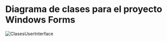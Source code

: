 
# Diagrama de clases para el proyecto Windows Forms

![ClasesUserInterface](https://user-images.githubusercontent.com/613488/115281177-172fd180-a11f-11eb-9b47-ae64304e32c9.png)
